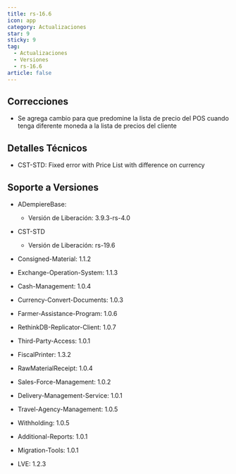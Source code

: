 ```yaml
---
title: rs-16.6
icon: app
category: Actualizaciones
star: 9
sticky: 9
tag:
  - Actualizaciones
  - Versiones
  - rs-16.6
article: false
---
```


## Correcciones

- Se agrega cambio para que predomine la lista de precio del POS cuando tenga diferente moneda a la lista de precios del cliente

## Detalles Técnicos

- CST-STD: Fixed error with Price List with difference on currency

## Soporte a Versiones

- ADempiereBase:

  - Versión de Liberación: 3.9.3-rs-4.0

- CST-STD

  - Versión de Liberación: rs-19.6

- Consigned-Material: 1.1.2
- Exchange-Operation-System: 1.1.3
- Cash-Management: 1.0.4
- Currency-Convert-Documents: 1.0.3
- Farmer-Assistance-Program: 1.0.6
- RethinkDB-Replicator-Client: 1.0.7
- Third-Party-Access: 1.0.1
- FiscalPrinter: 1.3.2
- RawMaterialReceipt: 1.0.4
- Sales-Force-Management: 1.0.2
- Delivery-Management-Service: 1.0.1
- Travel-Agency-Management: 1.0.5
- Withholding: 1.0.5
- Additional-Reports: 1.0.1
- Migration-Tools: 1.0.1
- LVE: 1.2.3
